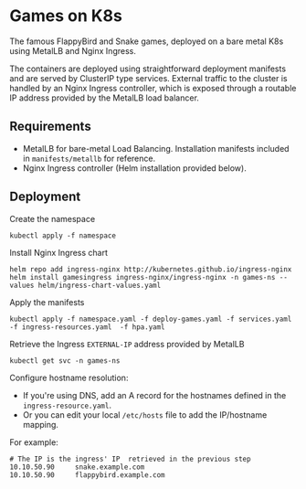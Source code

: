 # Games on K8s
The famous FlappyBird and Snake games, deployed on a bare metal K8s using MetalLB and Nginx Ingress.

The containers are deployed using straightforward deployment manifests and are served by ClusterIP type services. External traffic to the cluster is handled by an Nginx Ingress controller, which is exposed through a routable IP address provided by the MetalLB load balancer.

## Requirements

- MetalLB for bare-metal Load Balancing. Installation manifests included in `manifests/metallb` for reference.
- Nginx Ingress controller (Helm installation provided below).

## Deployment
Create the namespace
```
kubectl apply -f namespace
```

Install Nginx Ingress chart
```
helm repo add ingress-nginx http://kubernetes.github.io/ingress-nginx
helm install gamesingress ingress-nginx/ingress-nginx -n games-ns --values helm/ingress-chart-values.yaml
```

Apply the manifests
```
kubectl apply -f namespace.yaml -f deploy-games.yaml -f services.yaml -f ingress-resources.yaml  -f hpa.yaml
```

Retrieve the Ingress `EXTERNAL-IP` address provided by MetalLB
```
kubectl get svc -n games-ns
```

Configure hostname resolution:
- If you're using DNS, add an A record for the hostnames defined in the `ingress-resource.yaml`.
- Or you can edit your local `/etc/hosts` file to add the IP/hostname mapping. 

For example:
```
# The IP is the ingress' IP  retrieved in the previous step
10.10.50.90     snake.example.com
10.10.50.90     flappybird.example.com
```
